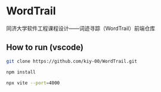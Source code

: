 # WordTrail
同济大学软件工程课程设计——词迹寻踪（WordTrail）前端仓库

## How to run (vscode)
```bash
git clone https://github.com/kiy-00/WordTrail.git
```

```bash
npm install
```

```bash
npx vite --port=4000
```

